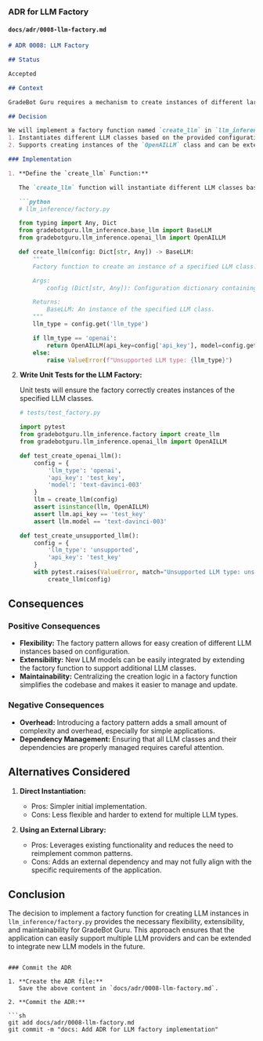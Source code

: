 ### ADR for LLM Factory

#### `docs/adr/0008-llm-factory.md`

```markdown
# ADR 0008: LLM Factory

## Status

Accepted

## Context

GradeBot Guru requires a mechanism to create instances of different large language models (LLMs) based on configuration. This is necessary to support multiple LLM providers and to ensure that the system is flexible and easily extendable. Implementing a factory pattern for LLM instances will help achieve this goal.

## Decision

We will implement a factory function named `create_llm` in `llm_inference/factory.py` that:
1. Instantiates different LLM classes based on the provided configuration.
2. Supports creating instances of the `OpenAILLM` class and can be extended to support additional LLM classes in the future.

### Implementation

1. **Define the `create_llm` Function:**

   The `create_llm` function will instantiate different LLM classes based on the provided configuration.

   ```python
   # llm_inference/factory.py

   from typing import Any, Dict
   from gradebotguru.llm_inference.base_llm import BaseLLM
   from gradebotguru.llm_inference.openai_llm import OpenAILLM

   def create_llm(config: Dict[str, Any]) -> BaseLLM:
       """
       Factory function to create an instance of a specified LLM class.

       Args:
           config (Dict[str, Any]): Configuration dictionary containing LLM type and parameters.

       Returns:
           BaseLLM: An instance of the specified LLM class.
       """
       llm_type = config.get('llm_type')

       if llm_type == 'openai':
           return OpenAILLM(api_key=config['api_key'], model=config.get('model', 'text-davinci-003'))
       else:
           raise ValueError(f"Unsupported LLM type: {llm_type}")
   ```

2. **Write Unit Tests for the LLM Factory:**

   Unit tests will ensure the factory correctly creates instances of the specified LLM classes.

   ```python
   # tests/test_factory.py

   import pytest
   from gradebotguru.llm_inference.factory import create_llm
   from gradebotguru.llm_inference.openai_llm import OpenAILLM

   def test_create_openai_llm():
       config = {
           'llm_type': 'openai',
           'api_key': 'test_key',
           'model': 'text-davinci-003'
       }
       llm = create_llm(config)
       assert isinstance(llm, OpenAILLM)
       assert llm.api_key == 'test_key'
       assert llm.model == 'text-davinci-003'

   def test_create_unsupported_llm():
       config = {
           'llm_type': 'unsupported',
           'api_key': 'test_key'
       }
       with pytest.raises(ValueError, match="Unsupported LLM type: unsupported"):
           create_llm(config)
   ```

## Consequences

### Positive Consequences

- **Flexibility:** The factory pattern allows for easy creation of different LLM instances based on configuration.
- **Extensibility:** New LLM models can be easily integrated by extending the factory function to support additional LLM classes.
- **Maintainability:** Centralizing the creation logic in a factory function simplifies the codebase and makes it easier to manage and update.

### Negative Consequences

- **Overhead:** Introducing a factory pattern adds a small amount of complexity and overhead, especially for simple applications.
- **Dependency Management:** Ensuring that all LLM classes and their dependencies are properly managed requires careful attention.

## Alternatives Considered

1. **Direct Instantiation:**
   - Pros: Simpler initial implementation.
   - Cons: Less flexible and harder to extend for multiple LLM types.

2. **Using an External Library:**
   - Pros: Leverages existing functionality and reduces the need to reimplement common patterns.
   - Cons: Adds an external dependency and may not fully align with the specific requirements of the application.

## Conclusion

The decision to implement a factory function for creating LLM instances in `llm_inference/factory.py` provides the necessary flexibility, extensibility, and maintainability for GradeBot Guru. This approach ensures that the application can easily support multiple LLM providers and can be extended to integrate new LLM models in the future.
```

### Commit the ADR

1. **Create the ADR file:**
   Save the above content in `docs/adr/0008-llm-factory.md`.

2. **Commit the ADR:**

```sh
git add docs/adr/0008-llm-factory.md
git commit -m "docs: Add ADR for LLM factory implementation"
```